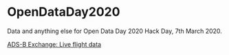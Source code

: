 # OpenDataDay2020
Data and anything else for Open Data Day 2020 Hack Day, 7th March 2020.

[ADS-B Exchange: Live flight data](https://www.adsbexchange.com/)
